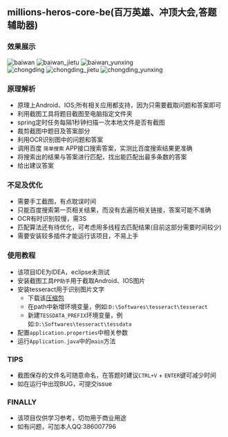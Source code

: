 ## millions-heros-core-be(百万英雄、冲顶大会,答题辅助器)
### 效果展示
![baiwan](http://ozfuaes8n.bkt.clouddn.com/IMG_0393_1.png) ![baiwan_jietu](http://ozfuaes8n.bkt.clouddn.com/IMG_1515936066642_1.png) ![baiwan_yunxing](http://ozfuaes8n.bkt.clouddn.com/wukong_1.png)</br>
![chongding](http://ozfuaes8n.bkt.clouddn.com/IMG_0386_2.png) 
![chongding_jietu](http://ozfuaes8n.bkt.clouddn.com/IMG_1515936234597_2.png) 
![chongding_yunxing](http://ozfuaes8n.bkt.clouddn.com/kongchengji_2.png)</br>

### 原理解析
* 原理上Android、IOS;所有相关应用都支持，因为只需要截取问题和答案即可
* 利用截图工具将题目截图至电脑指定文件夹
* spring定时任务每隔1秒钟扫描一次本地文件是否有截图
* 裁剪截图中题目及答案部分
* 利用OCR识别图中的问题和答案
* 调用百度 `简单搜索` APP接口搜索答案，实测比百度搜索结果更准确
* 将搜索出的结果与答案进行匹配，找出能匹配出最多条数的答案
* 给出建议答案

### 不足及优化  
* 需要手工截图，有点耽误时间
* 只能百度搜索第一页相关结果，而没有去遍历相关链接，答案可能不准确
* OCR有时识别较慢，需3S
* 匹配算法还有待优化，可考虑用多线程去匹配结果(目前这部分需要时间较少)
* 需要安装较多插件才能运行该项目，不易上手

### 使用教程  
* 该项目IDE为IDEA，eclipse未测试
* 安装截图工具`PP助手`用于截取Android、IOS图片
* 安装tesseract用于识别图片文字
    * 下载该[压缩包](https://pan.baidu.com/s/1smAQneP)
    * 在path中新增环境变量，例如:`D:\Softwares\tesseract\tesseract`
    * 新建`TESSDATA_PREFIX`环境变量，例如:`D:\Softwares\tesseract\tessdata`
* 配置`application.properties`中相关参数
* 运行`Application.java`中的`main`方法

### TIPS  
* 截图保存的文件名可随意命名，在答题时建议`CTRL+V` + `ENTER`键可减少时间
* 如在运行中出现BUG，可提交issue

### FINALLY  
* 该项目仅供学习参考，切勿用于商业用途
* 如有问题，可加本人QQ:386007796
